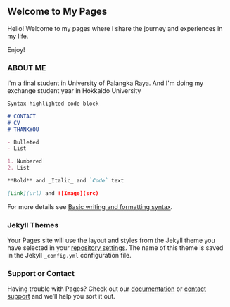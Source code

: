 ## Welcome to My Pages

Hello! Welcome to my pages where I share the journey and experiences in my life.

Enjoy!

### ABOUT ME

I'm a final student in University of Palangka Raya. And I'm doing my exchange student year in Hokkaido University

```markdown
Syntax highlighted code block

# CONTACT
# CV
# THANKYOU

- Bulleted
- List

1. Numbered
2. List

**Bold** and _Italic_ and `Code` text

[Link](url) and ![Image](src)
```

For more details see [Basic writing and formatting syntax](https://docs.github.com/en/github/writing-on-github/getting-started-with-writing-and-formatting-on-github/basic-writing-and-formatting-syntax).

### Jekyll Themes

Your Pages site will use the layout and styles from the Jekyll theme you have selected in your [repository settings](https://github.com/Avilliayufensi/avilliayufensi.github.io/settings/pages). The name of this theme is saved in the Jekyll `_config.yml` configuration file.

### Support or Contact

Having trouble with Pages? Check out our [documentation](https://docs.github.com/categories/github-pages-basics/) or [contact support](https://support.github.com/contact) and we’ll help you sort it out.
